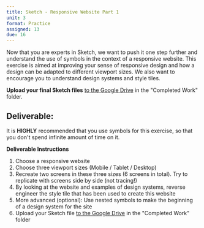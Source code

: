 ```yaml
---
title: Sketch - Responsive Website Part 1
unit: 3
format: Practice
assigned: 13
due: 16
---
```


Now that you are experts in Sketch, we want to push it one step further and understand the use of symbols in the context of a responsive website. This exercise is aimed at improving your sense of responsive design and how a design can be adapted to different viewport sizes. We also want to encourage you to understand design systems and style tiles.


 **Upload your final Sketch files** [to the Google Drive](https://drive.google.com/drive/u/2/folders/1XnTnCm7a9ErLMU1U0QcTWWhDC8ZwBPDN) in the "Completed Work" folder.


Deliverable:
-----------------------------------------

It is **HIGHLY** recommended that you use symbols for this exercise, so that you don't spend infinite amount of time on it.


**Deliverable Instructions**
1. Choose a responsive website
2. Choose three viewport sizes (Mobile / Tablet / Desktop)
3. Recreate two screens in these three sizes (6 screens in total). Try to replicate with screens side by side (not tracing!)
4. By looking at the website and examples of design systems, reverse engineer the style tile that has been used to create this website
5. More advanced (optional): Use nested symbols to make the beginning of a design system for the site
6. Upload your Sketch file [to the Google Drive](https://drive.google.com/drive/u/2/folders/1XnTnCm7a9ErLMU1U0QcTWWhDC8ZwBPDN) in the "Completed Work" folder
